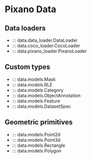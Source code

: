 # Pixano Data

## Data loaders
- ::: data.data_loader.DataLoader
- ::: data.coco_loader.CocoLoader
- ::: data.pixano_loader.PixanoLoader

## Custom types
- ::: data.models.Mask
- ::: data.models.RLE
- ::: data.models.Category
- ::: data.models.ObjectAnnotation
- ::: data.models.Feature
- ::: data.models.DatasetSpec

## Geometric primitives
- ::: data.models.Point2d
- ::: data.models.Point3d
- ::: data.models.Rectangle
- ::: data.models.Polygon



